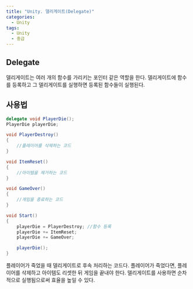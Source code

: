 ```yaml
---
title: "Unity. 델리게이트(Delegate)"
categories:
  - Unity
tags:
  - Unity
  - 중급
---
```


## Delegate

델리게이트는 여러 개의 함수를 가리키는 포인터 같은 역할을 한다. 델리게이트에 함수를 등록하고 그 델리게이트를 실행하면 등록된 함수들이 실행된다.

## 사용법

```c#
delegate void PlayerDie();
PlayerDie playerDie;

void PlayerDestroy()
{
	//플레이어를 삭제하는 코드
}

void ItemReset()
{
	//아이템을 제거하는 코드
}

void GameOver()
{
	//게임을 종료하는 코드
}

void Start()
{
	playerDie = PlayerDestroy; //함수 등록
	playerDie += ItemReset;
	playerDie += GameOver;

	playerDie();
}
```

플레이어가 죽었을 때 델리게이트로 후속 처리하는 코드다. 플레이어가 죽었다면, 플레이어를 삭제하고 아이템도 리셋한 뒤 게임을 끝내야 한다. 델리게이트를 사용하면 순차적으로 실행됨으로써 효율을 높일 수 있다. 